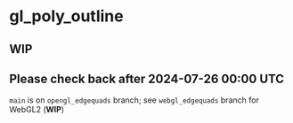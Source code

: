 # gl_poly_outline

## WIP 
## Please check back after 2024-07-26 00:00 UTC 

`main` is on `opengl_edgequads` branch; see `webgl_edgequads` branch for WebGL2 (**WIP**)
